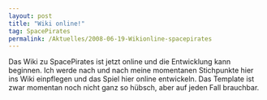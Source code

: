 ```yaml
---
layout: post
title: "Wiki online!"
tag: SpacePirates
permalink: /Aktuelles/2008-06-19-Wikionline-spacepirates
---
```


Das Wiki zu SpacePirates ist jetzt online und die Entwicklung kann beginnen. Ich werde nach und nach meine momentanen Stichpunkte hier ins Wiki einpflegen und das Spiel hier online entwickeln. Das Template ist zwar momentan noch nicht ganz so hübsch, aber auf jeden Fall brauchbar.

